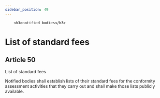 ```yaml
---
sidebar_position: 49
---
```

        <h3>notified bodies</h3>
<h1>List of standard fees</h1>
<h2>Article 50</h2>
   <p class="stitle-article-norm">List of standard fees</p>
   <p class="norm">Notified bodies shall establish lists of their 
standard fees for the conformity assessment activities that they carry 
out and shall make those lists publicly available.</p>
   <p>
      
      
   </p>
   